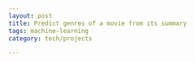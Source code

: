 ```yaml
---
layout: post
title: Predict genres of a movie from its summary  
tags: machine-learning 
category: tech/projects

---
```


<script src="https://gist.github.com/selimslab/670f2bdef5480dc989d48418758dc791.js"></script>